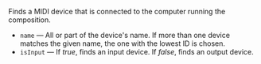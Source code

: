 Finds a MIDI device that is connected to the computer running the composition.

   - `name` — All or part of the device's name. If more than one  device matches the given name, the one with the lowest ID is chosen.
   - `isInput` — If *true*, finds an input device. If *false*, finds an output device.
